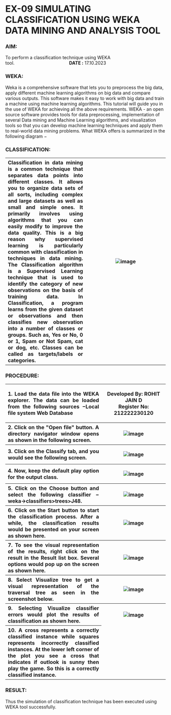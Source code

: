 # EX-09 SIMULATING CLASSIFICATION USING WEKA DATA MINING AND ANALYSIS TOOL
### AIM:
To perform a classification technique using WEKA tool.&emsp;&emsp;&emsp;&emsp;&emsp;&emsp;&emsp;&emsp;&emsp;&emsp;&emsp;&emsp;   **DATE :** 17.10.2023  
### WEKA:  
Weka is a comprehensive software that lets you to preprocess the big data, apply different machine learning algorithms on big data and compare various outputs. This software makes it easy to work with big data and train a machine using machine learning algorithms. This tutorial will guide you in the use of WEKA for achieving all the above requirements.
WEKA - an open source software provides tools for data preprocessing, implementation of several Data mining and Machine Learning algorithms, and visualization tools so that you can develop machine learning techniques and apply them to real-world data mining problems. What WEKA offers is summarized in the following diagram −
### CLASSIFICATION:
<table>
<tr>
<th width=50%>
<div align=justify>  
Classification in data mining is a common technique that separates data points into different classes. It allows you to organize data sets of all sorts, including complex and large datasets as well as small and simple ones. It primarily involves using algorithms that you can easily modify to improve the data quality. This is a big reason why supervised learning is particularly common with classification in techniques in data mining. The Classification algorithm is a Supervised Learning technique that is used to identify the category of new observations on the basis of training data. In Classification, a program learns from the given dataset or observations and then classifies new observation into a number of classes or groups. Such as, Yes or No, 0 or 1, Spam or Not Spam, cat or dog, etc. Classes can be called as targets/labels or categories.     
</th>
<th>

![image](https://github.com/dineshgl/EX-9-Simulating-Classification-using-WEKA-Tool/assets/143793356/c3702dff-f72d-4ba1-9cca-eb444358ab21)
</th> 
</tr>
</table>
  
### PROCEDURE:
<div align=left>
<table>
<tr>
<th>
<div align=justify>    
1. Load the data file into the WEKA explorer. The data can be loaded from the following sources −Local file system Web Database
</th>
<th>

  Developed By: ROHIT JAIN D <br>
  Register No: 212222230120
</th>
</tr>
<tr>
<th width=60%>  
<div align=justify>  
2. Click on the "Open file" button. A directory navigator window opens as shown in the following screen.
</th>
<th>

  ![image](https://github.com/dineshgl/EX-9-Simulating-Classification-using-WEKA-Tool/assets/143793356/7088c22f-650c-4869-93d0-b070c844c592)
</th>
</tr>
<tr>
<th width=60%>  
 <div align=justify>   
3. Click on the Classify tab, and you would see the following screen.
</th>
<th>

  ![image](https://github.com/dineshgl/EX-9-Simulating-Classification-using-WEKA-Tool/assets/143793356/d2863bed-3770-4b5b-84c6-c95a7f6f8702)
</th>
</tr>
<tr>
<th width=60%>  
<div align=justify>  
4. Now, keep the default play option for the output class.
</th>
<th>

![image](https://github.com/dineshgl/EX-9-Simulating-Classification-using-WEKA-Tool/assets/143793356/45296fdf-5c28-4326-91c5-db77a31c7273)
</th>
</tr>
<tr>
<th width=60%>  
<div align=justify>  
  5. Click on the Choose button and select the following classifier − weka→classifiers>trees>J48.
</th>
<th>

  ![image](https://github.com/dineshgl/EX-9-Simulating-Classification-using-WEKA-Tool/assets/143793356/bdbf5e47-9233-4fdc-a0b6-b22bf4c7aadc)
</th>
</tr>
<tr>
<th width=60%>  
<div align=justify>  
6. Click on the Start button to start the classification process. After a while, the classification results would be presented on your screen as shown here.
</th>
<th>

![image](https://github.com/dineshgl/EX-9-Simulating-Classification-using-WEKA-Tool/assets/143793356/7341a7e0-cb7c-4fd9-abd7-36cf9d484ae6)
</th>
</tr>
<tr>
<th width=60%>  
<div align=justify>  
7. To see the visual representation of the results, right click on the result in the Result list box. Several options would pop up on the screen as shown here.
</th>
<th>
     
  ![image](https://github.com/dineshgl/EX-9-Simulating-Classification-using-WEKA-Tool/assets/143793356/a846aee3-1e84-4101-932e-83029762593b)
</th>
</tr>
<tr>
<th width=60%>  
<div align=justify>  
8. Select Visualize tree to get a visual representation of the traversal tree as seen in the screenshot below.

</th>
<th>
  
  ![image](https://github.com/dineshgl/EX-9-Simulating-Classification-using-WEKA-Tool/assets/143793356/a2aab1c7-a756-4de7-a1e5-1d6a5fa53321)
</th>
</tr>
<tr>
<th width=60%>  
<div align=justify>  
9. Selecting Visualize classifier errors would plot the results of classification as shown here.
</th>
<th>

  ![image](https://github.com/dineshgl/EX-9-Simulating-Classification-using-WEKA-Tool/assets/143793356/9d39bad9-a77c-4c72-a9bb-0031154ef0c4)
</th>
</tr>
<tr>
<th width>  
<div align=justify>  
10. A cross represents a correctly classified instance while squares represents incorrectly classified instances. At the lower left corner of the plot you see a cross that indicates if outlook is sunny then play the game. So this is a correctly classified instance.<br>
</th>
</tr>
</table>
</div>

### RESULT:
Thus the simulation of classification technique has been executed using WEKA tool successfully.









